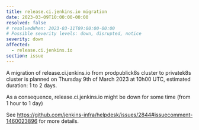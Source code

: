 ```yaml
---
title: release.ci.jenkins.io migration
date: 2023-03-09T10:00:00-00:00
resolved: false
# resolvedWhen: 2023-03-11T09:00:00-00:00
# Possible severity levels: down, disrupted, notice
severity: down
affected:
  - release.ci.jenkins.io
section: issue
---
```


A migration of release.ci.jenkins.io from prodpublick8s cluster to privatek8s cluster is planned on Thursday 9th of March 2023 at 10h00 UTC, estimated duration: 1 to 2 days.

As a consequence, release.ci.jenkins.io might be down for some time (from 1 hour to 1 day)

See https://github.com/jenkins-infra/helpdesk/issues/2844#issuecomment-1460023896 for more details.
